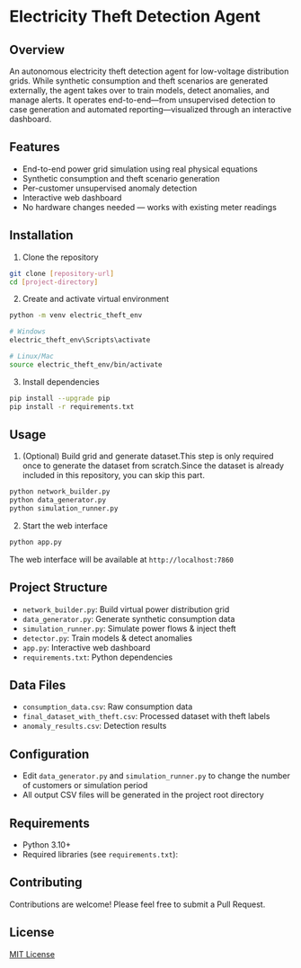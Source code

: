 # Electricity Theft Detection Agent


## Overview

An autonomous electricity theft detection agent for low-voltage distribution grids. While synthetic consumption and theft scenarios are generated externally, the agent takes over to train models, detect anomalies, and manage alerts. It operates end-to-end—from unsupervised detection to case generation and automated reporting—visualized through an interactive dashboard.

## Features

- End-to-end power grid simulation using real physical equations
- Synthetic consumption and theft scenario generation
- Per-customer unsupervised anomaly detection
- Interactive web dashboard
- No hardware changes needed — works with existing meter readings

## Installation

1. Clone the repository
```bash
git clone [repository-url]
cd [project-directory]
```

2. Create and activate virtual environment
```bash
python -m venv electric_theft_env

# Windows
electric_theft_env\Scripts\activate

# Linux/Mac
source electric_theft_env/bin/activate
```

3. Install dependencies
```bash
pip install --upgrade pip
pip install -r requirements.txt
```

## Usage

1. (Optional) Build grid and generate dataset.This step is only required once to generate the dataset from scratch.Since the dataset is already included in this repository, you can skip this part.

```bash
python network_builder.py
python data_generator.py
python simulation_runner.py
```

2. Start the web interface
```bash
python app.py
```

The web interface will be available at `http://localhost:7860`

## Project Structure

- `network_builder.py`: Build virtual power distribution grid
- `data_generator.py`: Generate synthetic consumption data
- `simulation_runner.py`: Simulate power flows & inject theft
- `detector.py`: Train models & detect anomalies
- `app.py`: Interactive web dashboard
- `requirements.txt`: Python dependencies

## Data Files

- `consumption_data.csv`: Raw consumption data
- `final_dataset_with_theft.csv`: Processed dataset with theft labels
- `anomaly_results.csv`: Detection results

## Configuration

- Edit `data_generator.py` and `simulation_runner.py` to change the number of customers or simulation period
- All output CSV files will be generated in the project root directory

## Requirements

- Python 3.10+
- Required libraries (see `requirements.txt`):

## Contributing

Contributions are welcome! Please feel free to submit a Pull Request.

## License

[MIT License](LICENSE)
